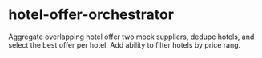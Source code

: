 # hotel-offer-orchestrator
Aggregate overlapping hotel offer two mock suppliers, dedupe hotels, and select the best offer per hotel. Add ability to filter hotels by price rang.
